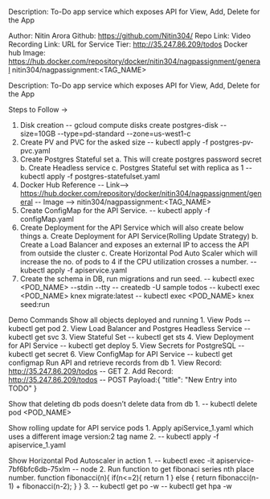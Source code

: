 Description: To-Do app service which exposes API for View, Add, Delete for the App

Author: Nitin Arora
Github: https://github.com/Nitin304/
Repo Link: 
Video Recording Link: 
URL for Service Tier: http://35.247.86.209/todos
Docker hub Image: https://hub.docker.com/repository/docker/nitin304/nagpassignment/general
                  nitin304/nagpassignment:<TAG_NAME>

Description: To-Do app service which exposes API for View, Add, Delete for the App

Steps to Follow ->

1. Disk creation
   -- gcloud compute disks create postgres-disk --size=10GB --type=pd-standard --zone=us-west1-c
2. Create PV and PVC for the asked size
    -- kubectl apply -f postgres-pv-pvc.yaml
3. Create Postgres Stateful set
        a. This will create postgres password secret
        b. Create Headless service
        c. Postgres Stateful set with replica as 1
    -- kubectl apply -f postgres-statefulset.yaml
4. Docker Hub Reference
    -- Link--> https://hub.docker.com/repository/docker/nitin304/nagpassignment/general
    -- Image --> nitin304/nagpassignment:<TAG_NAME>
5. Create ConfigMap for the API Service.
    -- kubectl apply -f configMap.yaml
6. Create Deployment for the API Service which will also create below things
        a. Create Deployment for API Service(Rolling Update Strategy)
        b. Create a Load Balancer and exposes an external IP to access the API from outside the cluster
        c. Create Horizontal Pod Auto Scaler which will increase the no. of pods to 4 if the CPU utilization crosses a number.
    -- kubectl apply -f apiservice.yaml
7. Create the schema in DB, run migrations and run seed.
    -- kubectl exec <POD_NAME> --stdin --tty -- createdb -U sample todos
    -- kubectl exec <POD_NAME> knex migrate:latest
    -- kubectl exec <POD_NAME> knex seed:run


Demo Commands
Show all objects deployed and running
    1. View Pods
        -- kubectl get pod
    2. View Load Balancer and Postgres Headless Service
        -- kubectl get svc
    3. View Stateful Set
        -- kubectl get sts
    4. View Deployment for API Service
        -- kubectl get deploy
    5. View Secrets for PostgreSQL
        -- kubectl get secret
    6. View ConfigMap for API Service
        -- kubectl get configmap
Run API and retrieve records from db
    1. View Record: http://35.247.86.209/todos -- GET
    2. Add Record: http://35.247.86.209/todos -- POST
        Payload:{
                    "title": "New Entry into TODO"
                }

Show that deleting db pods doesn’t delete data from db
    1. -- kubectl delete pod <POD_NAME>

Show rolling update for API service pods
    1. Apply apiService_1.yaml which uses a different image version:2 tag name
    2. -- kubectl apply -f apiservice_1.yaml

Show Horizontal Pod Autoscaler in action
    1. -- kubectl exec -it apiservice-7bf6bfc6db-75xlm -- node
    2. Run function to get fibonaci series nth place number.
        function fibonacci(n){
            if(n<=2){
                return 1
            }
            else {
                return fibonacci(n-1) + fibonacci(n-2);
            }
        }
    3. -- kubectl get po -w
       -- kubectl get hpa -w 